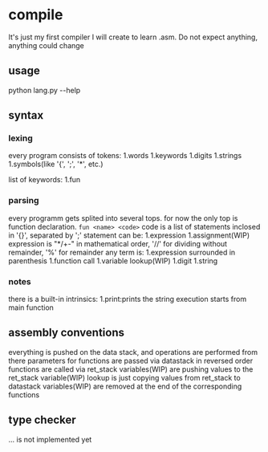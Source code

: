 # compile
It's just my first compiler I will create to learn .asm.
Do not expect anything, anything could change
## usage
python lang.py --help
## syntax
### lexing
every program consists of tokens:
1.words
1.keywords
1.digits
1.strings
1.symbols(like '{', ';', '*', etc.)

list of keywords:
1.fun
### parsing
every programm gets splited into several tops.
for now the only top is function declaration.
`fun <name> <code>`
code is a list of statements inclosed in '{}', separated by ';'
statement can be:
1.expression
1.assignment(WIP)
expression is 
"*/+-" in mathematical order,
'//' for dividing without remainder,
 '%' for remainder
any term is:
1.expression surrounded in parenthesis
1.function call
1.variable lookup(WIP)
1.digit
1.string
### notes
there is a built-in intrinsics:
1.print:prints the string
execution starts from main function	
## assembly conventions
everything is pushed on the data stack, and operations are performed from there
parameters for functions are passed via datastack in reversed order
functions are called via ret_stack
variables(WIP) are pushing values to the ret_stack
variable(WIP) lookup is just copying values from ret_stack to datastack
variables(WIP) are removed at the end of the corresponding functions
## type checker
... is not implemented yet